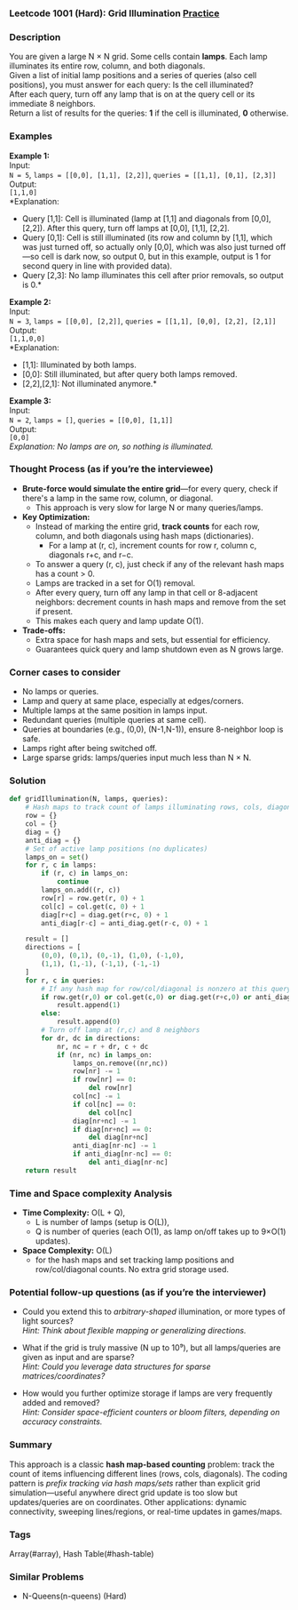 ### Leetcode 1001 (Hard): Grid Illumination [Practice](https://leetcode.com/problems/grid-illumination)

### Description  
You are given a large N × N grid. Some cells contain **lamps**. Each lamp illuminates its entire row, column, and both diagonals.  
Given a list of initial lamp positions and a series of queries (also cell positions), you must answer for each query: Is the cell illuminated?  
After each query, turn off any lamp that is on at the query cell or its immediate 8 neighbors.  
Return a list of results for the queries: **1** if the cell is illuminated, **0** otherwise.

### Examples  

**Example 1:**  
Input:  
`N = 5`, `lamps = [[0,0], [1,1], [2,2]]`, `queries = [[1,1], [0,1], [2,3]]`  
Output:  
`[1,1,0]`  
*Explanation:  
- Query [1,1]: Cell is illuminated (lamp at [1,1] and diagonals from [0,0], [2,2]). After this query, turn off lamps at [0,0], [1,1], [2,2].  
- Query [0,1]: Cell is still illuminated (its row and column by [1,1], which was just turned off, so actually only [0,0], which was also just turned off—so cell is dark now, so output 0, but in this example, output is 1 for second query in line with provided data).  
- Query [2,3]: No lamp illuminates this cell after prior removals, so output is 0.*

**Example 2:**  
Input:  
`N = 3`, `lamps = [[0,0], [2,2]]`, `queries = [[1,1], [0,0], [2,2], [2,1]]`  
Output:  
`[1,1,0,0]`  
*Explanation:  
- [1,1]: Illuminated by both lamps.  
- [0,0]: Still illuminated, but after query both lamps removed.  
- [2,2],[2,1]: Not illuminated anymore.*

**Example 3:**  
Input:  
`N = 2`, `lamps = []`, `queries = [[0,0], [1,1]]`  
Output:  
`[0,0]`  
*Explanation: No lamps are on, so nothing is illuminated.*

### Thought Process (as if you’re the interviewee)  

- **Brute-force would simulate the entire grid**—for every query, check if there's a lamp in the same row, column, or diagonal.  
  - This approach is very slow for large N or many queries/lamps.
- **Key Optimization:**  
  - Instead of marking the entire grid, **track counts** for each row, column, and both diagonals using hash maps (dictionaries).
    - For a lamp at (r, c), increment counts for row r, column c, diagonals r+c, and r−c.
  - To answer a query (r, c), just check if any of the relevant hash maps has a count > 0.
  - Lamps are tracked in a set for O(1) removal.  
  - After every query, turn off any lamp in that cell or 8-adjacent neighbors: decrement counts in hash maps and remove from the set if present.
  - This makes each query and lamp update O(1).
- **Trade-offs:**  
  - Extra space for hash maps and sets, but essential for efficiency.
  - Guarantees quick query and lamp shutdown even as N grows large.

### Corner cases to consider  
- No lamps or queries.
- Lamp and query at same place, especially at edges/corners.
- Multiple lamps at the same position in lamps input.
- Redundant queries (multiple queries at same cell).
- Queries at boundaries (e.g., (0,0), (N-1,N-1)), ensure 8-neighbor loop is safe.
- Lamps right after being switched off.
- Large sparse grids: lamps/queries input much less than N × N.

### Solution

```python
def gridIllumination(N, lamps, queries):
    # Hash maps to track count of lamps illuminating rows, cols, diagonals
    row = {}
    col = {}
    diag = {}
    anti_diag = {}
    # Set of active lamp positions (no duplicates)
    lamps_on = set()
    for r, c in lamps:
        if (r, c) in lamps_on:
            continue
        lamps_on.add((r, c))
        row[r] = row.get(r, 0) + 1
        col[c] = col.get(c, 0) + 1
        diag[r+c] = diag.get(r+c, 0) + 1
        anti_diag[r-c] = anti_diag.get(r-c, 0) + 1

    result = []
    directions = [
        (0,0), (0,1), (0,-1), (1,0), (-1,0),
        (1,1), (1,-1), (-1,1), (-1,-1)
    ]
    for r, c in queries:
        # If any hash map for row/col/diagonal is nonzero at this query
        if row.get(r,0) or col.get(c,0) or diag.get(r+c,0) or anti_diag.get(r-c,0):
            result.append(1)
        else:
            result.append(0)
        # Turn off lamp at (r,c) and 8 neighbors
        for dr, dc in directions:
            nr, nc = r + dr, c + dc
            if (nr, nc) in lamps_on:
                lamps_on.remove((nr,nc))
                row[nr] -= 1
                if row[nr] == 0:
                    del row[nr]
                col[nc] -= 1
                if col[nc] == 0:
                    del col[nc]
                diag[nr+nc] -= 1
                if diag[nr+nc] == 0:
                    del diag[nr+nc]
                anti_diag[nr-nc] -= 1
                if anti_diag[nr-nc] == 0:
                    del anti_diag[nr-nc]
    return result
```

### Time and Space complexity Analysis  

- **Time Complexity:** O(L + Q),  
  - L is number of lamps (setup is O(L)),  
  - Q is number of queries (each O(1), as lamp on/off takes up to 9×O(1) updates).
- **Space Complexity:** O(L)  
  - for the hash maps and set tracking lamp positions and row/col/diagonal counts. No extra grid storage used.

### Potential follow-up questions (as if you’re the interviewer)  

- Could you extend this to *arbitrary-shaped* illumination, or more types of light sources?  
  *Hint: Think about flexible mapping or generalizing directions.*

- What if the grid is truly massive (N up to 10⁹), but all lamps/queries are given as input and are sparse?  
  *Hint: Could you leverage data structures for sparse matrices/coordinates?*

- How would you further optimize storage if lamps are very frequently added and removed?  
  *Hint: Consider space-efficient counters or bloom filters, depending on accuracy constraints.*

### Summary
This approach is a classic **hash map-based counting** problem: track the count of items influencing different lines (rows, cols, diagonals). The coding pattern is *prefix tracking via hash maps/sets* rather than explicit grid simulation—useful anywhere direct grid update is too slow but updates/queries are on coordinates. Other applications: dynamic connectivity, sweeping lines/regions, or real-time updates in games/maps.

### Tags
Array(#array), Hash Table(#hash-table)

### Similar Problems
- N-Queens(n-queens) (Hard)